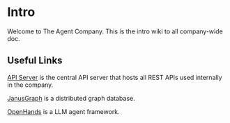 # Intro

Welcome to The Agent Company. This is the intro wiki to all company-wide doc.

## Useful Links

[API Server](http://ogma.lti.cs.cmu.edu:8929/root/api-server) is the central API
server that hosts all REST APIs used internally in the company.

[JanusGraph](http://ogma.lti.cs.cmu.edu:8929/root/janusgraph) is a distributed
graph database.

[OpenHands](http://ogma.lti.cs.cmu.edu:8929/root/openhands) is a LLM agent framework.
